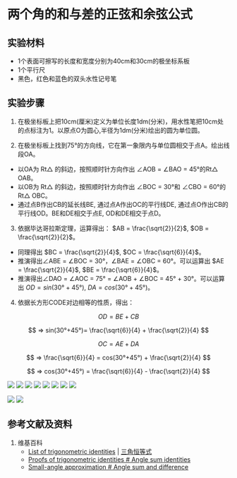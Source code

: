# 两个角的和与差的正弦和余弦公式

## 实验材料

- 1个表面可擦写的长度和宽度分别为40cm和30cm的极坐标系板
- 1个平行尺
- 黑色，红色和蓝色的双头水性记号笔

## 实验步骤

1. 在极坐标板上把10cm(厘米)定义为单位长度1dm(分米)，用水性笔把10cm处的点标注为1。以原点O为圆心,半径为1dm(分米)绘出的圆为单位圆。

2. 在极坐标板上找到75°的方向线，它在第一象限内与单位圆相交于点A。绘出线段OA。
- 以OA为 Rt△ 的斜边，按照顺时针方向作出 ∠AOB = ∠BAO = 45°的Rt△ OAB。
- 以OB为 Rt△ 的斜边，按照顺时针方向作出 ∠BOC = 30°和 ∠CBO = 60°的Rt△ OBC。
- 通过点B作出CB的延长线BE, 通过点A作出OC的平行线DE, 通过点O作出CB的平行线OD。BE和DE相交于点E, OD和DE相交于点D。

3. 依据毕达哥拉斯定理，运算得出： $AB = \frac{\sqrt{2}}{2}$, $OB = \frac{\sqrt{2}}{2}$。
- 同理得出 $BC = \frac{\sqrt{2}}{4}$, $OC = \frac{\sqrt{6}}{4}$。
- 推演得出∠ABE = ∠BOC = 30°，∠BAE = ∠OBC = 60°。可以运算出 $AE = \frac{\sqrt{2}}{4}$, $BE = \frac{\sqrt{6}}{4}$。
- 推演得出∠DAO = ∠AOC = 75° = ∠AOB + ∠BOC = 45° + 30°。可以运算出 $OD = sin(30°+45°)$, $DA = cos(30°+45°)$。

4. 依据长方形CODE对边相等的性质，得出：

$$ OD=BE+CB $$

$$ => sin(30°+45°)= \frac{\sqrt{6}}{4} + \frac{\sqrt{2}}{4} $$

$$ OC=AE+DA $$ 

$$ => \frac{\sqrt{6}}{4} = cos(30°+45°) + \frac{\sqrt{2}}{4} $$

$$ => cos(30°+45°) = \frac{\sqrt{6}}{4} - \frac{\sqrt{2}}{4} $$

![](/images/欧几里得几何/三角学/三角恒等式/两个角的和与差的正弦和余弦公式/1a1.jpg)
![](/images/欧几里得几何/三角学/三角恒等式/两个角的和与差的正弦和余弦公式/1a2.jpg)
![](/images/欧几里得几何/三角学/三角恒等式/两个角的和与差的正弦和余弦公式/1a3.jpg)
![](/images/欧几里得几何/三角学/三角恒等式/两个角的和与差的正弦和余弦公式/1a4.jpg)
![](/images/欧几里得几何/三角学/三角恒等式/两个角的和与差的正弦和余弦公式/1a5.jpg)
![](/images/欧几里得几何/三角学/三角恒等式/两个角的和与差的正弦和余弦公式/1a6.jpg)
![](/images/欧几里得几何/三角学/三角恒等式/两个角的和与差的正弦和余弦公式/1a7.jpg)
![](/images/欧几里得几何/三角学/三角恒等式/两个角的和与差的正弦和余弦公式/1a8.jpg)

![](/images/欧几里得几何/三角学/三角恒等式/两个角的和与差的正弦和余弦公式/2a1.jpg)
![](/images/欧几里得几何/三角学/三角恒等式/两个角的和与差的正弦和余弦公式/2a2.jpg)

## 参考文献及资料

1. 维基百科
	- [List of trigonometric identities](https://en.wikipedia.org/wiki/List_of_trigonometric_identities) | [三角恒等式](https://zh.wikipedia.org/wiki/%E4%B8%89%E8%A7%92%E6%81%92%E7%AD%89%E5%BC%8F#%E8%A7%92%E7%9A%84%E5%92%8C%E5%B7%AE%E6%81%92%E7%AD%89%E5%BC%8F) 
	- [Proofs of trigonometric identities # Angle sum identities](https://en.wikipedia.org/wiki/Proofs_of_trigonometric_identities#Angle_sum_identities) 
	- [Small-angle approximation # Angle sum and difference](https://en.wikipedia.org/wiki/Small-angle_approximation#Angle_sum_and_difference) 

